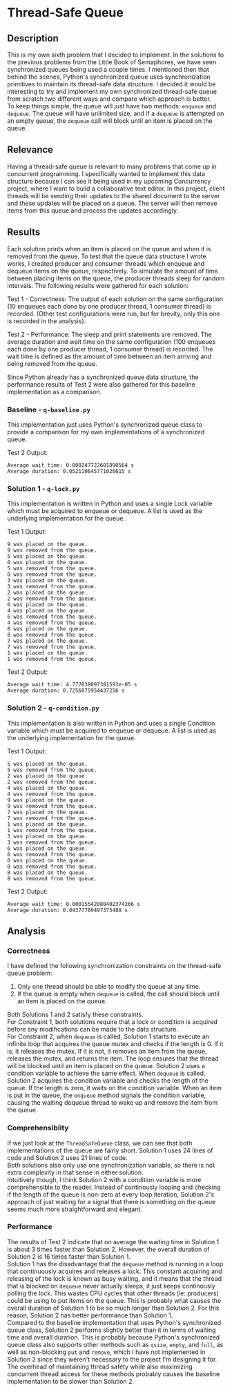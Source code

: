 # Thread-Safe Queue

## Description
This is my own sixth problem that I decided to implement. In the solutions to the previous problems from the Little Book of Semaphores, we have seen synchronized queues being used a couple times. I mentioned then that behind the scenes, Python's synchronized queue uses synchronization primitives to maintain its thread-safe data structure. I decided it would be interesting to try and implement my own synchronized thread-safe queue from scratch two different ways and compare which approach is better.   
To keep things simple, the queue will just have two methods: `enqueue` and `dequeue`. The queue will have unlimited size, and if a `dequeue` is attempted on an empty queue, the `dequeue` call will block until an item is placed on the queue.

## Relevance
Having a thread-safe queue is relevant to many problems that come up in concurrent programming. I specifically wanted to implement this data structure because I can see it being used in my upcoming Concurrency project, where I want to build a collaborative text editor. In this project, client threads will be sending their updates to the shared document to the server and these updates will be placed on a queue. The server will then remove items from this queue and process the updates accordingly. 

## Results
Each solution prints when an item is placed on the queue and when it is removed from the queue. To test that the queue data structure I wrote works, I created producer and consumer threads which enqueue and dequeue items on the queue, respectively. To simulate the amount of time between placing items on the queue, the producer threads sleep for random intervals. The following results were gathered for each solution:

Test 1 - Correctness: The output of each solution on the same configuration (10 enqueues each done by one producer thread, 1 consumer thread) is recorded. (Other test configurations were run, but for brevity, only this one is recorded in the analysis).

Test 2 - Performance: The sleep and print statements are removed. The average duration and wait time on the same configuration (100 enqueues each done by one producer thread, 1 consumer thread) is recorded. The wait time is defined as the amount of time between an item arriving and being removed from the queue.

Since Python already has a synchronized queue data structure, the performance results of Test 2 were also gathered for this baseline implementation as a comparison.

### Baseline - `q-baseline.py`
This implementation just uses Python's synchronized queue class to provide a comparison for my own implementations of a synchronized queue.

Test 2 Output:
```
Average wait time: 0.000247722601890564 s
Average duration: 0.052110645771026615 s
```

### Solution 1 - `q-lock.py `
This implementation is written in Python and uses a single Lock variable which must be acquired to enqueue or dequeue. A list is used as the underlying implementation for the queue.

Test 1 Output:
```
9 was placed on the queue.
9 was removed from the queue.
5 was placed on the queue.
0 was placed on the queue.
5 was removed from the queue.
0 was removed from the queue.
3 was placed on the queue.
3 was removed from the queue.
2 was placed on the queue.
2 was removed from the queue.
6 was placed on the queue.
4 was placed on the queue.
6 was removed from the queue.
4 was removed from the queue.
8 was placed on the queue.
8 was removed from the queue.
7 was placed on the queue.
7 was removed from the queue.
1 was placed on the queue.
1 was removed from the queue.
```

Test 2 Output:
```
Average wait time: 4.777038097381593e-05 s
Average duration: 0.7256075954437256 s
```

### Solution 2 - `q-condition.py`
This implementation is also written in Python and uses a single Condition variable which must be acquired to enqueue or dequeue. A list is used as the underlying implementation for the queue.

Test 1 Output:
```
5 was placed on the queue.
5 was removed from the queue.
2 was placed on the queue.
2 was removed from the queue.
4 was placed on the queue.
4 was removed from the queue.
9 was placed on the queue.
9 was removed from the queue.
7 was placed on the queue.
7 was removed from the queue.
1 was placed on the queue.
1 was removed from the queue.
3 was placed on the queue.
3 was removed from the queue.
6 was placed on the queue.
6 was removed from the queue.
0 was placed on the queue.
0 was removed from the queue.
8 was placed on the queue.
8 was removed from the queue.
```

Test 2 Output:
```
Average wait time: 0.00015542080402374266 s
Average duration: 0.04377789497375488 s
```

## Analysis
### Correctness
I have defined the following synchronization constraints on the thread-safe queue problem:  
1. Only one thread should be able to modify the queue at any time.
2. If the queue is empty when `dequeue` is called, the call should block until an item is placed on the queue.

Both Solutions 1 and 2 satisfy these constraints.  
For Constraint 1,  both solutions require that a lock or condition is acquired before any modifications can be made to the data structure.  
For Constraint 2, when `dequeue` is called, Solution 1 starts to execute an infinite loop that acquires the queue mutex and checks if the length is 0. If it is, it releases the mutex. If it is not, it removes an item from the queue, releases the mutex, and returns the item. The loop ensures that the thread will be blocked until an item is placed on the queue. Solution 2 uses a condition variable to achieve the same effect. When `dequeue` is called, Solution 2 acquires the condition variable and checks the length of the queue. If the length is zero, it waits on the condition variable. When an item is put in the queue, the `enqueue` method signals the condition variable, causing the waiting dequeue thread to wake up and remove the item from the queue. 

### Comprehensiblity
If we just look at the `ThreadSafeQueue` class, we can see that both implementations of the queue are fairly short. Solution 1 uses 24 lines of code and Solution 2 uses 21 lines of code.  
Both solutions also only use one synchronization variable, so there is not extra complexity in that sense in either solution.   
Intuitively though, I think Solution 2 with a condition variable is more comprehensible to the reader. Instead of continously looping and checking if the length of the queue is non-zero at every loop iteration, Solution 2's approach of just waiting for a signal that there is something on the queue seems much more straightforward and elegant.

### Performance
The results of Test 2 indicate that on average the waiting time in Solution 1 is about 3 times faster than Solution 2. However, the overall duration of Solution 2 is 16 times faster than Solution 1.   
Solution 1 has the disadvantage that the `dequeue` method is running in a loop that continuously acquires and releases a lock. This constant acquiring and releasing of the lock is known as busy waiting, and it means that the thread that is blocked on `dequeue` never actually sleeps, it just keeps continously polling the lock. This wastes CPU cycles that other threads (ie: producers) could be using to put items on the queue. This is probably what causes the overall duration of Solution 1 to be so much longer than Solution 2. For this reason, Solution 2 has better performance than Solution 1.  
Compared to the baseline implementation that uses Python's synchronized queue class, Solution 2 performs slightly better than it in terms of waiting time and overall duration. This is probably because Python's synchronized queue class also supports other methods such as `qsize`, `empty`, and `full`, as well as non-blocking `put` and `remove`, which I have not implemented in Solution 2 since they weren't necessary to the project I'm designing it for. The overhead of maintaining thread safety while also maximizing concurrent thread access for these methods probably causes the baseline implementation to be slower than Solution 2.